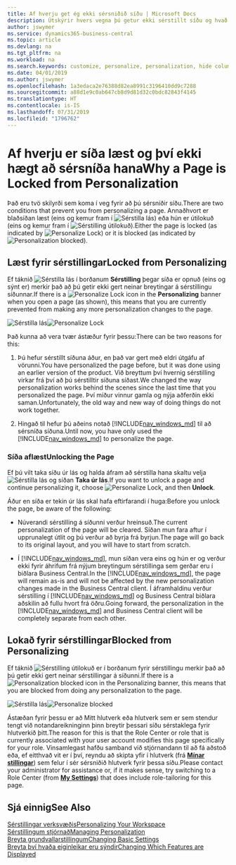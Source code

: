 ```yaml
---
title: Af hverju get ég ekki sérsniðið síðu | Microsoft Docs
description: Útskýrir hvers vegna þú getur ekki sérstillt síðu og hvað þú getur gert til að opna hana svo þú getir sérsniðið hana.
author: jswymer
ms.service: dynamics365-business-central
ms.topic: article
ms.devlang: na
ms.tgt_pltfrm: na
ms.workload: na
ms.search.keywords: customize, personalize, personalization, hide columns, remove fields, move fields
ms.date: 04/01/2019
ms.author: jswymer
ms.openlocfilehash: 1a3edaca2e76388d82ea8991c3196410dd9c7288
ms.sourcegitcommit: a88d1e9c0ab647cb8d9d81d32c0bdc82843f4145
ms.translationtype: HT
ms.contentlocale: is-IS
ms.lasthandoff: 07/31/2019
ms.locfileid: "1796762"
---
```

# <a name="why-a-page-is-locked-from-personalization"></a><span data-ttu-id="ac164-103">Af hverju er síða læst og því ekki hægt að sérsníða hana</span><span class="sxs-lookup"><span data-stu-id="ac164-103">Why a Page is Locked from Personalization</span></span>

<span data-ttu-id="ac164-104">Það eru tvö skilyrði sem koma í veg fyrir að þú sérsníðir síðu.</span><span class="sxs-lookup"><span data-stu-id="ac164-104">There are two conditions that prevent you from personalizing a page.</span></span> <span data-ttu-id="ac164-105">Annaðhvort er blaðsíðan læst (eins og kemur fram í ![Sérstilla lás](media/personalization-lock-icon.png "Sérstilla lás")) eða hún er útilokuð (eins og kemur fram í ![Sérstilling útilokuð](media/personalization-blocked-icon.png "Sérstilling útilokuð")).</span><span class="sxs-lookup"><span data-stu-id="ac164-105">Either the page is locked (as indicated by ![Personalize Lock](media/personalization-lock-icon.png "Personalize lock")) or it is blocked (as indicated by ![Personalization blocked](media/personalization-blocked-icon.png "Personalization blocked")).</span></span>

## <a name="locked-from-personalizing"></a><span data-ttu-id="ac164-106">Læst fyrir sérstillingar</span><span class="sxs-lookup"><span data-stu-id="ac164-106">Locked from Personalizing</span></span>

<span data-ttu-id="ac164-107">Ef táknið ![Sérstilla lás](media/personalization-lock-icon.png "Sérstilla lás") í borðanum **Sérstilling** þegar síða er opnuð (eins og sýnt er) merkir það að þú getir ekki gert neinar breytingar á sérstillingu síðunnar.</span><span class="sxs-lookup"><span data-stu-id="ac164-107">If there is a ![Personalize Lock](media/personalization-lock-icon.png "Personalize lock") icon in the **Personalizing** banner when you open a page (as shown), this means that you are currently prevented from making any more personalization changes to the page.</span></span>

<span data-ttu-id="ac164-108">![Sérstilla lás](media/personalization-locked.png "Sérstilla lás")</span><span class="sxs-lookup"><span data-stu-id="ac164-108">![Personalize Lock](media/personalization-locked.png "Personalize lock")</span></span>


<!-- This is because we changed the way personalization works behind the scenes since the last time that you personalized the page. Unfortunately, the old way and new of doing things do not work together.

The page currently includes the last personalization changes that you made. If you want to continue personalizing the page, then you can choose the lock icon and then **Unlock**. Just be aware that if you choose to unlock the page, the current personalization of the page will be cleared, and you will have to start from scratch.
-->

<span data-ttu-id="ac164-109">Það kunna að vera tvær ástæður fyrir þessu:</span><span class="sxs-lookup"><span data-stu-id="ac164-109">There can be two reasons for this:</span></span>

1. <span data-ttu-id="ac164-110">Þú hefur sérstillt síðuna áður, en það var gert með eldri útgáfu af vörunni.</span><span class="sxs-lookup"><span data-stu-id="ac164-110">You have personalized the page before, but it was done using an earlier version of the product.</span></span> <span data-ttu-id="ac164-111">Við breyttum því hvernig sérstilling virkar frá því að þú sérstilltir síðuna síðast.</span><span class="sxs-lookup"><span data-stu-id="ac164-111">We changed the way personalization works behind the scenes since the last time that you personalized the page.</span></span> <span data-ttu-id="ac164-112">Því miður vinnur gamla og nýja aðferðin ekki saman.</span><span class="sxs-lookup"><span data-stu-id="ac164-112">Unfortunately, the old way and new way of doing things do not work together.</span></span>

2. <span data-ttu-id="ac164-113">Hingað til hefur þú aðeins notað [!INCLUDE[nav_windows_md](includes/nav_windows_md.md)] til að sérsníða síðuna.</span><span class="sxs-lookup"><span data-stu-id="ac164-113">Until now, you have only used the [!INCLUDE[nav_windows_md](includes/nav_windows_md.md)] to personalize the page.</span></span>

### <a name="unlocking-the-page"></a><span data-ttu-id="ac164-114">Síða aflæst</span><span class="sxs-lookup"><span data-stu-id="ac164-114">Unlocking the Page</span></span>

<span data-ttu-id="ac164-115">Ef þú vilt taka síðu úr lás og halda áfram að sérstilla hana skaltu velja ![Sérstilla lás](media/personalization-lock-icon.png "Sérstilla lás") og síðan **Taka úr lás**.</span><span class="sxs-lookup"><span data-stu-id="ac164-115">If you want to unlock a page and continue personalizing it, choose ![Personalize Lock](media/personalization-lock-icon.png "Personalize lock"), and then **Unlock**.</span></span>  

<span data-ttu-id="ac164-116">Áður en síða er tekin úr lás skal hafa eftirfarandi í huga:</span><span class="sxs-lookup"><span data-stu-id="ac164-116">Before you unlock the page, be aware of the following:</span></span>

- <span data-ttu-id="ac164-117">Núverandi sérstilling á síðunni verður hreinsuð.</span><span class="sxs-lookup"><span data-stu-id="ac164-117">The current personalization of the page will be cleared.</span></span> <span data-ttu-id="ac164-118">Síðan mun fara aftur í upprunalegt útlit og þú verður að byrja frá byrjun.</span><span class="sxs-lookup"><span data-stu-id="ac164-118">The page will go back to its original layout, and you will have to start from scratch.</span></span>

- <span data-ttu-id="ac164-119">Í [!INCLUDE[nav_windows_md](includes/nav_windows_md.md)], mun síðan vera eins og hún er og verður ekki fyrir áhrifum frá nýjum breytingum sérstillinga sem gerðar eru í biðlara Business Central.</span><span class="sxs-lookup"><span data-stu-id="ac164-119">In the [!INCLUDE[nav_windows_md](includes/nav_windows_md.md)], the page will remain as-is and will not be affected by the new personalization changes made in the Business Central client.</span></span> <span data-ttu-id="ac164-120">Í áframhaldinu verður sérstilling í [!INCLUDE[nav_windows_md](includes/nav_windows_md.md)] og Business Central biðlara aðskilin að fullu hvort frá öðru.</span><span class="sxs-lookup"><span data-stu-id="ac164-120">Going forward, the personalization in the [!INCLUDE[nav_windows_md](includes/nav_windows_md.md)] and Business Central client will be completely separate from each other.</span></span>

## <a name="blocked-from-personalizing"></a><span data-ttu-id="ac164-121">Lokað fyrir sérstillingar</span><span class="sxs-lookup"><span data-stu-id="ac164-121">Blocked from Personalizing</span></span>

<span data-ttu-id="ac164-122">Ef táknið ![Sérstilling útilokuð](media/personalization-blocked-icon.png "Sérstilling útilokuð") er í borðanum fyrir sérstillingu merkir það að þú getir ekki gert neinar sérstillingar á síðunni.</span><span class="sxs-lookup"><span data-stu-id="ac164-122">If there is a ![Personalization blocked](media/personalization-blocked-icon.png "Personalization blocked") icon in the Personalizing banner, this means that you are blocked from doing any personalization to the page.</span></span>

<span data-ttu-id="ac164-123">![Sérstilla lás](media/personalization-blocked.png "Sérstilla lás")</span><span class="sxs-lookup"><span data-stu-id="ac164-123">![Personalize blocked](media/personalization-blocked.png "Personalize lock")</span></span>

<span data-ttu-id="ac164-124">Ástæðan fyrir þessu er að Mitt hlutverk eða hlutverk sem er sem stendur tengt við notandareikninginn þinn breytir þessari síðu sérstaklega fyrir hlutverkið þitt.</span><span class="sxs-lookup"><span data-stu-id="ac164-124">The reason for this is that the Role Center or role that is currently associated with your user account modifies this page specifically for your role.</span></span> <span data-ttu-id="ac164-125">Vinsamlegast hafðu samband við stjórnandann til að fá aðstoð eða, ef eitthvað vit er í því, reyndu að skipta yfir í hlutverk (frá [**Mínar stillingar**](https://businesscentral.dynamics.com?page=9176 "Fara beint í síðuna fyrir notandastillingarnar þínar í Business Central")) sem felur í sér sérsniðið hlutverk fyrir þessa síðu.</span><span class="sxs-lookup"><span data-stu-id="ac164-125">Please contact your administrator for assistance or, if it makes sense, try switching to a Role Center (from  [**My Settings**](https://businesscentral.dynamics.com?page=9176 "Go directly to your user settings page in Business Central")) that does include role-tailoring for this page.</span></span>

## <a name="see-also"></a><span data-ttu-id="ac164-126">Sjá einnig</span><span class="sxs-lookup"><span data-stu-id="ac164-126">See Also</span></span>
[<span data-ttu-id="ac164-127">Sérstillingar verksvæðis</span><span class="sxs-lookup"><span data-stu-id="ac164-127">Personalizing Your Workspace</span></span>](ui-personalization-manage.md)  
[<span data-ttu-id="ac164-128">Sérstillingum stjórnað</span><span class="sxs-lookup"><span data-stu-id="ac164-128">Managing Personalization</span></span>](ui-personalization-manage.md)  
[<span data-ttu-id="ac164-129">Breyta grundvallarstillingum</span><span class="sxs-lookup"><span data-stu-id="ac164-129">Changing Basic Settings</span></span>](ui-change-basic-settings.md)  
[<span data-ttu-id="ac164-130">Breyta því hvaða eiginleikar eru sýndir</span><span class="sxs-lookup"><span data-stu-id="ac164-130">Changing Which Features are Displayed</span></span>](ui-experiences.md)  
